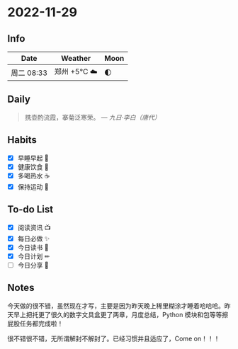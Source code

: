 # 2022-11-29

## Info

| Date           | Weather      | Moon |
| -------------- | ------------ | ---- |
| 周二 08:33 | 郑州 +5°C ☁️   | 🌓 |

## Daily

> 携壶酌流霞，搴菊泛寒荣。
> — *九日·李白（唐代）*


## Habits

- [x] 早睡早起 🌃
- [x] 健康饮食 🥗
- [x] 多喝热水 ☕️
- [x] 保持运动 💪

## To-do List

- [x] 阅读资讯 📺
- [x] 每日必做 ✨
- [x] 今日读书 📖
- [x] 今日计划 ✏
- [ ] 今日分享 📌

## Notes

今天做的很不错，虽然现在才写，主要是因为昨天晚上稀里糊涂才睡着哈哈哈。昨天早上把托更了很久的数字文具盒更了两章，月度总结，Python 模块和包等等擦屁股任务都完成啦！

很不错很不错，无所谓解封不解封了。已经习惯并且适应了，Come on！！！